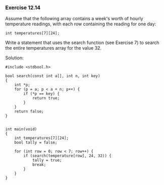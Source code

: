 ### Exercise 12.14

Assume that the following array contains a week's worth of hourly temperature readings, with each row containing the reading for one day:
```
int temperatures[7][24];
```
Write a statement that uses the search function (see Exercise 7) to search the entire temperatures array for the value 32.

Solution:
```
#include <stdbool.h>

bool search(const int a[], int n, int key)
{
    int *p;
    for (p = a; p < a + n; p++) {
        if (*p == key) {
            return true;
        }
    }
    return false;
}


int main(void)
{
    int temperatures[7][24];
    bool tally = false;

    for (int row = 0; row < 7; row++) {
        if (search(temperature[row], 24, 32)) {
            tally = true;
            break;
        }
    }
}

```

